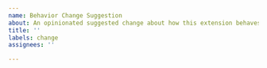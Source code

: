 ```yaml
---
name: Behavior Change Suggestion
about: An opinionated suggested change about how this extension behaves
title: ''
labels: change
assignees: ''

---
```



